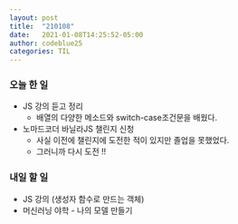 ```yaml
---
layout: post
title:  "210108"
date:   2021-01-08T14:25:52-05:00
author: codeblue25
categories: TIL
---
```


<h3>오늘 한 일</h3>

* JS 강의 듣고 정리
  * 배열의 다양한 메소드와 switch-case조건문을 배웠다.
* 노마드코더 바닐라JS 챌린지 신청
  * 사실 이전에 챌린지에 도전한 적이 있지만 졸업을 못했었다.
  * 그러니까 다시 도전 !!

<h3>내일 할 일</h3>

* JS 강의 (생성자 함수로 만드는 객체)
* 머신러닝 야학 - 나의 모델 만들기